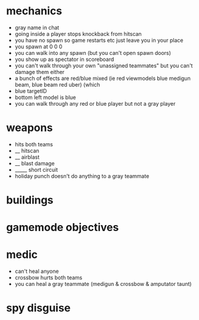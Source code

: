 # mechanics
* gray name in chat
* going inside a player stops knockback from hitscan
* you have no spawn so game restarts etc just leave you in your place
* you spawn at 0 0 0
* you can walk into any spawn (but you can't open spawn doors)
* you show up as spectator in scoreboard
* you can't walk through your own "unassigned teammates" but you can't damage them either
* a bunch of effects are red/blue mixed (ie red viewmodels blue medigun beam, blue beam red uber) (which 
* blue targetID
* bottom left model is blue
* you can walk through any red or blue player but not a gray player

# weapons
* hits both teams
* __ hitscan
* __ airblast
* __ blast damage
* _____ short circuit
* holiday punch doesn't do anything to a gray teammate
  

# buildings

# gamemode objectives

# medic
* can't heal anyone
* crossbow hurts both teams
* you can heal a gray teammate (medigun & crossbow & amputator taunt)

# spy disguise
